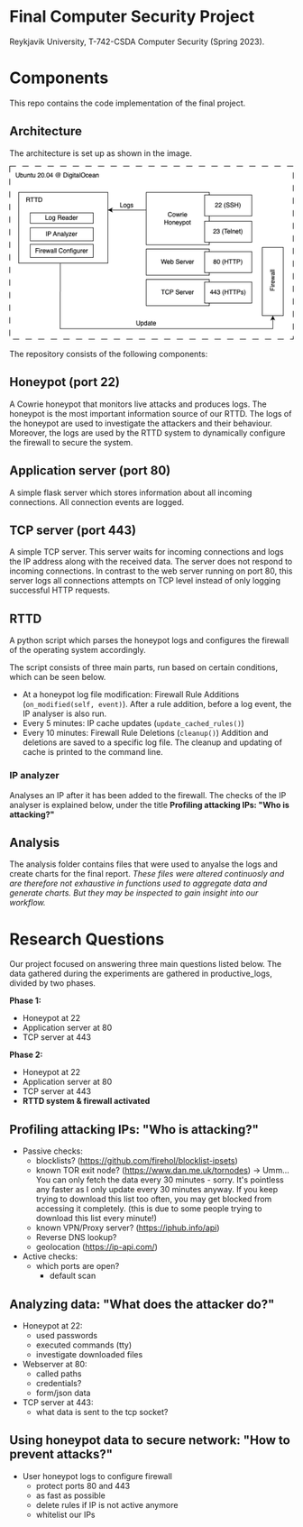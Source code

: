 # Final Computer Security Project
Reykjavik University, T-742-CSDA Computer Security (Spring 2023). 

# Components
This repo contains the code implementation of the final project.

## Architecture 
The architecture is set up as shown in the image. 

![alt text](architecture.png "Architecture")

The repository consists of the following components:

## Honeypot (port 22)
A Cowrie honeypot that monitors live attacks and produces logs. The honeypot is the most important information source of our RTTD. The logs of the honeypot are used to investigate the attackers and their behaviour. Moreover, the logs are used by the RTTD system to dynamically configure the firewall to secure the system.

## Application server (port 80)
A simple flask server which stores information about all incoming connections. All connection events are logged. 

## TCP server (port 443)
A simple TCP server. This server waits for incoming connections and logs the IP address along with the received data. The server does not respond to incoming connections. In contrast to the web server running on port 80, this server logs all connections attempts on TCP level instead of only logging successful HTTP requests.

## RTTD 
A python script which parses the honeypot logs and configures the firewall of the operating system accordingly.

The script consists of three main parts, run based on certain conditions, which can be seen below.
- At a honeypot log file modification: Firewall Rule Additions (`on_modified(self, event)`). After a rule addition, before a log event, the IP analyser is also run.
- Every 5 minutes: IP cache updates (`update_cached_rules()`)
- Every 10 minutes: Firewall Rule Deletions (`cleanup()`)
Addition and deletions are saved to a specific log file. The cleanup and updating of cache is printed to the command line.

### IP analyzer
Analyses an IP after it has been added to the firewall. The checks of the IP analyser is explained below, under the title **Profiling attacking IPs: "Who is attacking?"**

## Analysis
The analysis folder contains files that were used to anyalse the logs and create charts for the final report. *These files were altered continuosly and are therefore not exhaustive in functions used to aggregate data and generate charts. But they may be inspected to gain insight into our workflow.*

# Research Questions
Our project focused on answering three main questions listed below. The data gathered during the experiments are gathered in productive_logs, divided by two phases.

**Phase 1:**
- Honeypot at 22
- Application server at 80
- TCP server at 443

**Phase 2:** 
- Honeypot at 22
- Application server at 80
- TCP server at 443
- **RTTD system & firewall activated**


## Profiling attacking IPs: "Who is attacking?"
- Passive checks:
    - blocklists? (https://github.com/firehol/blocklist-ipsets)
    - known TOR exit node? (https://www.dan.me.uk/tornodes) -> Umm... You can only fetch the data every 30 minutes - sorry.  It's pointless any faster as I only update every 30 minutes anyway.
If you keep trying to download this list too often, you may get blocked from accessing it completely.
(this is due to some people trying to download this list every minute!)
    - known VPN/Proxy server? (https://iphub.info/api)
    - Reverse DNS lookup?
    - geolocation (https://ip-api.com/)
- Active checks:
    - which ports are open?
        - default scan 

## Analyzing data: "What does the attacker do?"
- Honeypot at 22:
  - used passwords
  - executed commands (tty)
  - investigate downloaded files
- Webserver at 80:
  - called paths
  - credentials?
  - form/json data
- TCP server at 443:
  - what data is sent to the tcp socket?

## Using honeypot data to secure network: "How to prevent attacks?"
- User honeypot logs to configure firewall
  - protect ports 80 and 443
  - as fast as possible
  - delete rules if IP is not active anymore
  - whitelist our IPs

